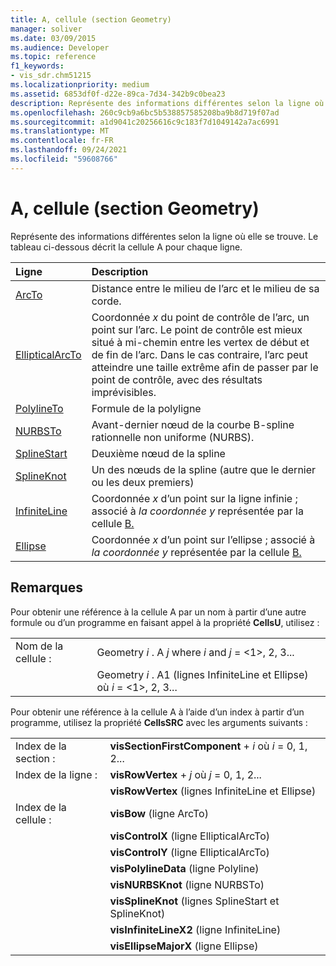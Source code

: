 ```yaml
---
title: A, cellule (section Geometry)
manager: soliver
ms.date: 03/09/2015
ms.audience: Developer
ms.topic: reference
f1_keywords:
- vis_sdr.chm51215
ms.localizationpriority: medium
ms.assetid: 6853df0f-d22e-89ca-7d34-342b9c0bea23
description: Représente des informations différentes selon la ligne où elle se trouve. Le tableau ci-dessous décrit la cellule A pour chaque ligne.
ms.openlocfilehash: 260c9cb9a6bc5b538857585208ba9b8d719f07ad
ms.sourcegitcommit: a1d9041c20256616c9c183f7d1049142a7ac6991
ms.translationtype: MT
ms.contentlocale: fr-FR
ms.lasthandoff: 09/24/2021
ms.locfileid: "59608766"
---
```

# <a name="a-cell-geometry-section"></a>A, cellule (section Geometry)

Représente des informations différentes selon la ligne où elle se trouve. Le tableau ci-dessous décrit la cellule A pour chaque ligne.
  
|Ligne|Description|
|:-----|:-----|
|[ArcTo](arcto-row-geometry-section.md) <br/> | Distance entre le milieu de l’arc et le milieu de sa corde.  <br/> |
|[EllipticalArcTo](ellipticalarcto-row-geometry-section.md) <br/> | Coordonnée  *x*  du point de contrôle de l’arc, un point sur l’arc. Le point de contrôle est mieux situé à mi-chemin entre les vertex de début et de fin de l’arc. Dans le cas contraire, l’arc peut atteindre une taille extrême afin de passer par le point de contrôle, avec des résultats imprévisibles.  <br/> |
|[PolylineTo](polylineto-row-geometry-section.md) <br/> | Formule de la polyligne  <br/> |
|[NURBSTo](nurbsto-row-geometry-section.md) <br/> | Avant-dernier nœud de la courbe B-spline rationnelle non uniforme (NURBS).  <br/> |
|[SplineStart](splinestart-row-geometry-section.md) <br/> | Deuxième nœud de la spline  <br/> |
|[SplineKnot](splineknot-row-geometry-section.md) <br/> | Un des nœuds de la spline (autre que le dernier ou les deux premiers)  <br/> |
|[InfiniteLine](infiniteline-row-geometry-section.md) <br/> | Coordonnée *x* d’un point sur la ligne infinie ; associé à *la coordonnée y* représentée par la cellule [B.](b-cell-geometry-section.md)  <br/> |
|[Ellipse](ellipse-row-geometry-section.md) <br/> | Coordonnée *x* d’un point sur l’ellipse ; associé à *la coordonnée y* représentée par la cellule [B.](b-cell-geometry-section.md)  <br/> |
   
## <a name="remarks"></a>Remarques

Pour obtenir une référence à la cellule A par un nom à partir d’une autre formule ou d’un programme en faisant appel à la propriété **CellsU**, utilisez : 
  
|||
|:-----|:-----|
| Nom de la cellule :  <br/> | Geometry  *i*  . A  *j*            where  *i*  and  *j*  = <1>, 2, 3...  <br/> |
|| Geometry  *i*  . A1 (lignes InfiniteLine et Ellipse) où  *i*  = <1>, 2, 3...  <br/> |
   
Pour obtenir une référence à la cellule A à l’aide d’un index à partir d’un programme, utilisez la propriété **CellsSRC** avec les arguments suivants : 
  
|||
|:-----|:-----|
| Index de la section :  <br/> |**visSectionFirstComponent**  +   *i* où *i* = 0, 1, 2...  <br/> |
| Index de la ligne :  <br/> |**visRowVertex**  +   *j* où *j* = 0, 1, 2...  <br/> |
||**visRowVertex** (lignes InfiniteLine et Ellipse)  <br/> |
| Index de la cellule :  <br/> |**visBow** (ligne ArcTo)  <br/> |
||**visControlX** (ligne EllipticalArcTo)  <br/> |
||**visControlY** (ligne EllipticalArcTo)  <br/> |
||**visPolylineData** (ligne Polyline)  <br/> |
||**visNURBSKnot** (ligne NURBSTo)  <br/> |
||**visSplineKnot** (lignes SplineStart et SplineKnot)  <br/> |
||**visInfiniteLineX2** (ligne InfiniteLine)  <br/> |
||**visEllipseMajorX** (ligne Ellipse)  <br/> |
   

